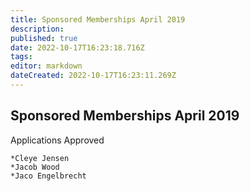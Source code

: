 ```yaml
---
title: Sponsored Memberships April 2019
description: 
published: true
date: 2022-10-17T16:23:18.716Z
tags: 
editor: markdown
dateCreated: 2022-10-17T16:23:11.269Z
---
```


## Sponsored Memberships April 2019

Applications Approved

    *Cleye Jensen
    *Jacob Wood
    *Jaco Engelbrecht
